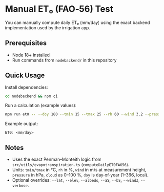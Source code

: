 # Manual ET₀ (FAO‑56) Test

You can manually compute daily ET₀ (mm/day) using the exact backend implementation used by the irrigation app.

## Prerequisites

- Node 18+ installed
- Run commands from `nodebackend/` in this repository

## Quick Usage

Install dependencies:

```bash
cd nodebackend && npm ci
```

Run a calculation (example values):

```bash
npm run et0 -- --doy 180 --tmin 15 --tmax 25 --rh 60 --wind 3.2 --pressure 900 --cloud 45
```

Example output:

```text
ET0: <mm/day>
```

## Notes

- Uses the exact Penman–Monteith logic from `src/utils/evapotranspiration.ts` (`computeDailyET0FAO56`).
- Units: `tmin/tmax` in °C, `rh` in %, `wind` in m/s at measurement height, `pressure` in hPa, `cloud` as 0–100 %, `doy` is day‑of‑year (1–366, local).
- Optional overrides: `--lat`, `--elev`, `--albedo`, `--aS`, `--bS`, `--windZ`, `--verbose`.
